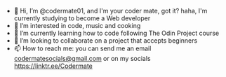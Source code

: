 - 👋 Hi, I’m @codermate01, and I'm your coder mate, got it? haha, I'm currently studying to become a Web developer
- 👀 I’m interested in code, music and cooking
- 🌱 I’m currently learning how to code following The Odin Project course
- 💞️ I’m looking to collaborate on a project that accepts beginners
- 📫 How to reach me: you can send me an email codermatesocials@gmail.com or on my socials https://linktr.ee/Codermate

<!---
codermate01/codermate01 is a ✨ special ✨ repository because its `README.md` (this file) appears on your GitHub profile.
You can click the Preview link to take a look at your changes.
--->
